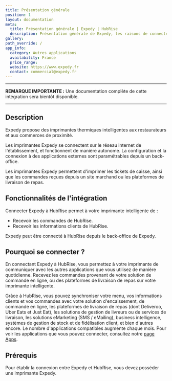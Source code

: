```yaml
---
title: Présentation générale
position: 1
layout: documentation
meta:
  title: Présentation générale | Expedy | HubRise
  description: Présentation générale de Expedy, les raisons de connecter votre imprimante intelligente à HubRise et liste des fonctionnalités de l'intégration avec HubRise.
gallery:
path_override: /
app_info:
  category: Autres applications
  availability: France
  price_range:
  website: https://www.expedy.fr
  contact: commercial@expedy.fr
---
```


---

**REMARQUE IMPORTANTE :** Une documentation complète de cette intégration sera bientôt disponible.

---

## Description

Expedy propose des imprimantes thermiques intelligentes aux restaurateurs et aux commerces de proximité.

Les imprimantes Expedy se connectent sur le réseau internet de l'établissement, et fonctionnent de manière autonome. La configuration et la connexion à des applications externes sont paramétrables depuis un back-office.

Les imprimantes Expedy permettent d'imprimer les tickets de caisse, ainsi que les commandes reçues depuis un site marchand ou les plateformes de livraison de repas.

## Fonctionnalités de l'intégration

Connecter Expedy à HubRise permet à votre imprimante intelligente de :

- Recevoir les commandes de HubRise.
- Recevoir les informations clients de HubRise.

Expedy peut être connecté à HubRise depuis le back-office de Expedy.

## Pourquoi se connecter ?

En connectant Expedy à HubRise, vous permettez à votre imprimante de communiquer avec les autres applications que vous utilisez de manière quotidienne. Recevez les commandes provenant de votre solution de commande en ligne, ou des plateformes de livraison de repas sur votre imprimante intelligente.

Grâce à HubRise, vous pouvez synchroniser votre menu, vos informations clients et vos commandes avec votre solution d'encaissement, de commande en ligne, les plateformes de livraison de repas (dont Deliveroo, Uber Eats et Just Eat), les solutions de gestion de livreurs ou de services de livraison, les solutions eMarketing (SMS / eMailing), business intelligence, systèmes de gestion de stock et de fidélisation client, et bien d'autres encore. Le nombre d'applications compatibles augmente chaque mois. Pour voir les applications que vous pouvez connecter, consultez notre [page Apps](/apps).

## Prérequis

Pour établir la connexion entre Expedy et HubRise, vous devez posséder une imprimante Expedy.
